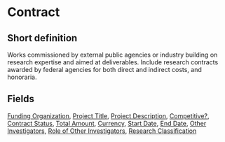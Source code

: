 # Contract
## Short definition
Works commissioned by external public agencies or industry building on research expertise and aimed at deliverables. Include research contracts awarded by federal agencies for both direct and indirect costs, and honoraria.
## Fields
[Funding Organization](../Object-Fields/Contract/Funding%20Organization.md),
[Project Title](../Object-Fields/Contract/Project%20Title.md),
[Project Description](../Object-Fields/Contract/Project%20Description.md),
[Competitive?](../Object-Fields/Contract/Competitive.md),
[Contract Status](../Object-Fields/Contract/Contract%20Status.md),
[Total Amount](../Object-Fields/Contract/Total%20Amount.md),
[Currency](../Object-Fields/Contract/Currency.md),
[Start Date](../Object-Fields/Contract/Start%20Date.md),
[End Date](../Object-Fields/Contract/End%20Date.md),
[Other Investigators](../Object-Fields/Contract/Other%20Investigators.md),
[Role of Other Investigators](../Object-Fields/Contract/Role%20of%20Other%20Investigators.md),
[Research Classification](../Object-Fields/Contract/Research%20Classification.md)
